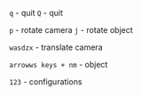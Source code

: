 `q` - quit
`Q` - quit

`p` - rotate camera
`j` - rotate object

`wasdzx` - translate camera

`arrowws keys + nm` - object

`123` - configurations
